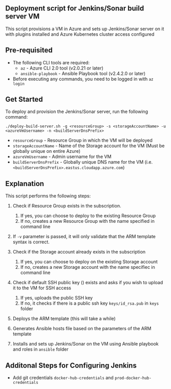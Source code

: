 ## Deployment script for Jenkins/Sonar build server VM ##

This script provisions a VM in Azure and sets up Jenkins/Sonar server on it with plugins installed and Azure Kubernetes cluster access configured

## Pre-requisited ##

- The following CLI tools are required:
  - `az` - Azure CLI 2.0 tool (v2.0.21 or later)
  - `ansible-playbook` - Ansible Playbook tool (v2.4.2.0 or later)
- Before executing any commands, you need to be logged in with `az login`

## Get Started ##

To deploy and provision the Jenkins/Sonar server, run the following command:

`./deploy-build-server.sh -g <resourceGroup> -s <storageAccountName> -u <azureVmUsername> -n <buildServerDnsPrefix>`

- `resourceGroup` - Resource Group in which the VM will be deployed
- `storageAccountName` - Name of the Storage account for the VM (Must be globally unique on entire Azure)
- `azureVmUsername` - Admin username for the VM
- `buildServerDnsPrefix` - Globally unique DNS name for the VM (i.e. `<buildServerDnsPrefix>.eastus.cloudapp.azure.com`)

## Explanation ##

This script performs the following steps:

1. Check if Resource Group exists in the subscription.
    1. If yes, you can choose to deploy to the existing Resource Group
    2. If no, creates a new Resource Group with the name specified in command line

2. If `-v` parameter is passed, it will only validate that the ARM template syntax is correct.
3. Check if the Storage account already exists in the subscription
    1. If yes, you can choose to deploy on the existing Storage account
    2. If no, creates a new Storage account with the name specifiec in command line

4. Check if default SSH public key () exists and asks if you wish to upload it to the VM for SSH access
    1. If yes, uploads the public SSH key
    2. If no, it checks if there is a public ssh key `keys/id_rsa.pub` in `keys` folder

5. Deploys the ARM template (this will take a while)
6. Generates Ansible hosts file based on the parameters of the ARM template
7. Installs and sets up Jenkins/Sonar on the VM using Ansible playbook and roles in `ansible` folder

## Additonal Steps for Configuring Jenkins ##

- Add git credentials `docker-hub-credentials` and `prod-docker-hub-credentials`
